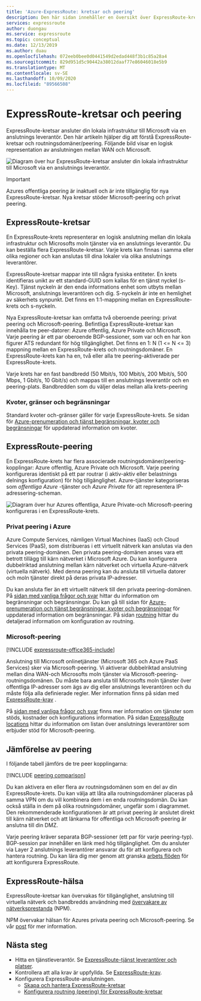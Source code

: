 ```yaml
---
title: 'Azure-ExpressRoute: kretsar och peering'
description: Den här sidan innehåller en översikt över ExpressRoute-kretsar och routningsdomäner/peering.
services: expressroute
author: duongau
ms.service: expressroute
ms.topic: conceptual
ms.date: 12/13/2019
ms.author: duau
ms.openlocfilehash: 072eeb0bee0d0441549d2edad448f3b1c85a28a4
ms.sourcegitcommit: 829d951d5c90442a38012daaf77e86046018e5b9
ms.translationtype: MT
ms.contentlocale: sv-SE
ms.lasthandoff: 10/09/2020
ms.locfileid: "89566508"
---
```

# <a name="expressroute-circuits-and-peering"></a>ExpressRoute-kretsar och peering

ExpressRoute-kretsar ansluter din lokala infrastruktur till Microsoft via en anslutnings leverantör. Den här artikeln hjälper dig att förstå ExpressRoute-kretsar och routningsdomäner/peering. Följande bild visar en logisk representation av anslutningen mellan WAN och Microsoft.

![Diagram över hur ExpressRoute-kretsar ansluter din lokala infrastruktur till Microsoft via en anslutnings leverantör.](./media/expressroute-circuit-peerings/expressroute-basic.png)

> [!IMPORTANT]
> Azures offentliga peering är inaktuell och är inte tillgänglig för nya ExpressRoute-kretsar. Nya kretsar stöder Microsoft-peering och privat peering.  
>

## <a name="expressroute-circuits"></a><a name="circuits"></a>ExpressRoute-kretsar

En ExpressRoute-krets representerar en logisk anslutning mellan din lokala infrastruktur och Microsofts moln tjänster via en anslutnings leverantör. Du kan beställa flera ExpressRoute-kretsar. Varje krets kan finnas i samma eller olika regioner och kan anslutas till dina lokaler via olika anslutnings leverantörer.

ExpressRoute-kretsar mappar inte till några fysiska entiteter. En krets identifieras unikt av ett standard-GUID som kallas för en tjänst nyckel (s-Key). Tjänst nyckeln är den enda informations enhet som utbyts mellan Microsoft, anslutnings leverantören och dig. S-nyckeln är inte en hemlighet av säkerhets synpunkt. Det finns en 1:1-mappning mellan en ExpressRoute-krets och s-nyckeln.

Nya ExpressRoute-kretsar kan omfatta två oberoende peering: privat peering och Microsoft-peering. Befintliga ExpressRoute-kretsar kan innehålla tre peer-datorer: Azure offentlig, Azure Private och Microsoft. Varje peering är ett par oberoende BGP-sessioner, som var och en har kon figurer ATS redundant för hög tillgänglighet. Det finns en 1: N (1 <= N <= 3) mappning mellan en ExpressRoute-krets och routningsdomäner. En ExpressRoute-krets kan ha en, två eller alla tre peering-aktiverade per ExpressRoute-krets.

Varje krets har en fast bandbredd (50 Mbit/s, 100 Mbit/s, 200 Mbit/s, 500 Mbps, 1 Gbit/s, 10 Gbit/s) och mappas till en anslutnings leverantör och en peering-plats. Bandbredden som du väljer delas mellan alla krets-peering

### <a name="quotas-limits-and-limitations"></a><a name="quotas"></a>Kvoter, gränser och begränsningar

Standard kvoter och-gränser gäller för varje ExpressRoute-krets. Se sidan för [Azure-prenumeration och tjänst begränsningar, kvoter och begränsningar](../azure-resource-manager/management/azure-subscription-service-limits.md) för uppdaterad information om kvoter.

## <a name="expressroute-peering"></a><a name="routingdomains"></a>ExpressRoute-peering

En ExpressRoute-krets har flera associerade routningsdomäner/peering-kopplingar: Azure offentlig, Azure Private och Microsoft. Varje peering konfigureras identiskt på ett par routrar (i aktiv-aktiv eller belastnings delnings konfiguration) för hög tillgänglighet. Azure-tjänster kategoriseras som *offentliga Azure* -tjänster och *Azure Private* för att representera IP-adressering-scheman.

![Diagram över hur Azures offentliga, Azure Private-och Microsoft-peering konfigureras i en ExpressRoute-krets.](./media/expressroute-circuit-peerings/expressroute-peerings.png)

### <a name="azure-private-peering"></a><a name="privatepeering"></a>Privat peering i Azure

Azure Compute Services, nämligen Virtual Machines (IaaS) och Cloud Services (PaaS), som distribueras i ett virtuellt nätverk kan anslutas via den privata peering-domänen. Den privata peering-domänen anses vara ett betrott tillägg till kärn nätverket i Microsoft Azure. Du kan konfigurera dubbelriktad anslutning mellan kärn nätverket och virtuella Azure-nätverk (virtuella nätverk). Med denna peering kan du ansluta till virtuella datorer och moln tjänster direkt på deras privata IP-adresser.  

Du kan ansluta fler än ett virtuellt nätverk till den privata peering-domänen. På [sidan med vanliga frågor och svar](expressroute-faqs.md) hittar du information om begränsningar och begränsningar. Du kan gå till sidan för [Azure-prenumeration och tjänst begränsningar, kvoter och begränsningar](../azure-resource-manager/management/azure-subscription-service-limits.md) för uppdaterad information om begränsningar.  På sidan [routning](expressroute-routing.md) hittar du detaljerad information om konfiguration av routning.

### <a name="microsoft-peering"></a><a name="microsoftpeering"></a>Microsoft-peering

[!INCLUDE [expressroute-office365-include](../../includes/expressroute-office365-include.md)]

Anslutning till Microsoft onlinetjänster (Microsoft 365 och Azure PaaS Services) sker via Microsoft-peering. Vi aktiverar dubbelriktad anslutning mellan dina WAN-och Microsofts moln tjänster via Microsoft-peering-routningsdomänen. Du måste bara ansluta till Microsofts moln tjänster över offentliga IP-adresser som ägs av dig eller anslutnings leverantören och du måste följa alla definierade regler. Mer information finns på sidan med [ExpressRoute-krav](expressroute-prerequisites.md) .

På [sidan med vanliga frågor och svar](expressroute-faqs.md) finns mer information om tjänster som stöds, kostnader och konfigurations information. På sidan [ExpressRoute locations](expressroute-locations.md) hittar du information om listan över anslutnings leverantörer som erbjuder stöd för Microsoft-peering.

## <a name="peering-comparison"></a><a name="peeringcompare"></a>Jämförelse av peering

I följande tabell jämförs de tre peer kopplingarna:

[!INCLUDE [peering comparison](../../includes/expressroute-peering-comparison.md)]

Du kan aktivera en eller flera av routningsdomänen som en del av din ExpressRoute-krets. Du kan välja att låta alla routningsdomäner placeras på samma VPN om du vill kombinera dem i en enda routningsdomän. Du kan också ställa in dem på olika routningsdomäner, ungefär som i diagrammet. Den rekommenderade konfigurationen är att privat peering är anslutet direkt till kärn nätverket och att länkarna för offentliga och Microsoft-peering är anslutna till din DMZ.

Varje peering kräver separata BGP-sessioner (ett par för varje peering-typ). BGP-session par innehåller en länk med hög tillgänglighet. Om du ansluter via Layer 2 anslutnings leverantörer ansvarar du för att konfigurera och hantera routning. Du kan lära dig mer genom att granska [arbets flöden](expressroute-workflows.md) för att konfigurera ExpressRoute.

## <a name="expressroute-health"></a><a name="health"></a>ExpressRoute-hälsa

ExpressRoute-kretsar kan övervakas för tillgänglighet, anslutning till virtuella nätverk och bandbredds användning med [övervakare av nätverksprestanda](https://docs.microsoft.com/azure/networking/network-monitoring-overview) (NPM).

NPM övervakar hälsan för Azures privata peering och Microsoft-peering. Se vår [post](https://azure.microsoft.com/blog/monitoring-of-azure-expressroute-in-preview/) för mer information.

## <a name="next-steps"></a>Nästa steg

* Hitta en tjänstleverantör. Se [ExpressRoute-tjänst leverantörer och platser](expressroute-locations.md).
* Kontrollera att alla krav är uppfyllda. Se [ExpressRoute-krav](expressroute-prerequisites.md).
* Konfigurera ExpressRoute-anslutningen.
  * [Skapa och hantera ExpressRoute-kretsar](expressroute-howto-circuit-portal-resource-manager.md)
  * [Konfigurera routning (peering) för ExpressRoute-kretsar](expressroute-howto-routing-portal-resource-manager.md)
